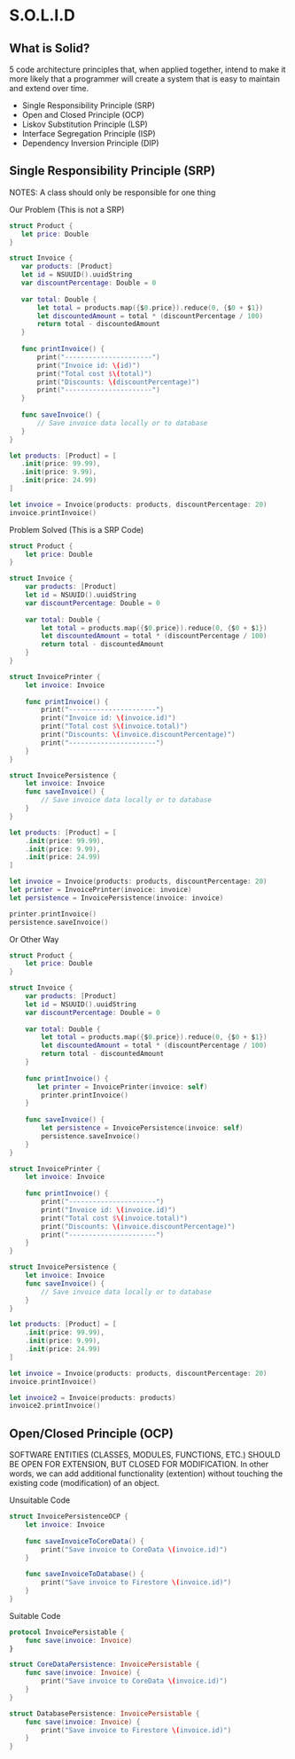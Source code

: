 # S.O.L.I.D

## What is Solid?

5 code architecture principles that, when applied together, intend to make it more likely that a programmer will create a
system that is easy to maintain and extend over time.


- Single Responsibility Principle (SRP)
- Open and Closed Principle (OCP)
- Liskov Substitution Principle (LSP)
- Interface Segregation Principle (ISP)
-  Dependency Inversion Principle (DIP)


  ## Single Responsibility Principle (SRP)

 NOTES:  A class should only be  responsible for one thing

Our Problem (This is not a SRP)
 ```swift
struct Product {
    let price: Double
}

struct Invoice {
    var products: [Product]
    let id = NSUUID().uuidString
    var discountPercentage: Double = 0
    
    var total: Double {
        let total = products.map({$0.price}).reduce(0, {$0 + $1})
        let discountedAmount = total * (discountPercentage / 100)
        return total - discountedAmount
    }
    
    func printInvoice() {
        print("----------------------")
        print("Invoice id: \(id)")
        print("Total cost $\(total)")
        print("Discounts: \(discountPercentage)")
        print("----------------------")
    }
    
    func saveInvoice() {
        // Save invoice data locally or to database
    }
}

let products: [Product] = [
    .init(price: 99.99),
    .init(price: 9.99),
    .init(price: 24.99)
]

let invoice = Invoice(products: products, discountPercentage: 20)
invoice.printInvoice()
```

Problem Solved (This is a SRP Code)

```swift
struct Product {
    let price: Double
}

struct Invoice {
    var products: [Product]
    let id = NSUUID().uuidString
    var discountPercentage: Double = 0
    
    var total: Double {
        let total = products.map({$0.price}).reduce(0, {$0 + $1})
        let discountedAmount = total * (discountPercentage / 100)
        return total - discountedAmount
    }
}

struct InvoicePrinter {
    let invoice: Invoice
    
    func printInvoice() {
        print("----------------------")
        print("Invoice id: \(invoice.id)")
        print("Total cost $\(invoice.total)")
        print("Discounts: \(invoice.discountPercentage)")
        print("----------------------")
    }
}

struct InvoicePersistence {
    let invoice: Invoice
    func saveInvoice() {
        // Save invoice data locally or to database
    }
}

let products: [Product] = [
    .init(price: 99.99),
    .init(price: 9.99),
    .init(price: 24.99)
]

let invoice = Invoice(products: products, discountPercentage: 20)
let printer = InvoicePrinter(invoice: invoice)
let persistence = InvoicePersistence(invoice: invoice)

printer.printInvoice()
persistence.saveInvoice()
```

Or Other Way 

```swift
struct Product {
    let price: Double
}

struct Invoice {
    var products: [Product]
    let id = NSUUID().uuidString
    var discountPercentage: Double = 0
    
    var total: Double {
        let total = products.map({$0.price}).reduce(0, {$0 + $1})
        let discountedAmount = total * (discountPercentage / 100)
        return total - discountedAmount
    }
    
    func printInvoice() {
       let printer = InvoicePrinter(invoice: self)
        printer.printInvoice()
    }
    
    func saveInvoice() {
        let persistence = InvoicePersistence(invoice: self)
        persistence.saveInvoice()
    }
}

struct InvoicePrinter {
    let invoice: Invoice
    
    func printInvoice() {
        print("----------------------")
        print("Invoice id: \(invoice.id)")
        print("Total cost $\(invoice.total)")
        print("Discounts: \(invoice.discountPercentage)")
        print("----------------------")
    }
}

struct InvoicePersistence {
    let invoice: Invoice
    func saveInvoice() {
        // Save invoice data locally or to database
    }
}

let products: [Product] = [
    .init(price: 99.99),
    .init(price: 9.99),
    .init(price: 24.99)
]

let invoice = Invoice(products: products, discountPercentage: 20)
invoice.printInvoice()

let invoice2 = Invoice(products: products)
invoice2.printInvoice()
```


## Open/Closed Principle (OCP)

SOFTWARE ENTITIES (CLASSES, MODULES, FUNCTIONS, ETC.) SHOULD BE OPEN FOR EXTENSION, BUT CLOSED FOR MODIFICATION. In other words, we can add additional functionality (extention) without touching the existing code (modification) of an object.

Unsuitable Code

```swift
struct InvoicePersistenceOCP {
    let invoice: Invoice
    
    func saveInvoiceToCoreData() {
        print("Save invoice to CoreData \(invoice.id)")
    }
    
    func saveInvoiceToDatabase() {
        print("Save invoice to Firestore \(invoice.id)")
    }
}
```


Suitable Code

```swift
protocol InvoicePersistable {
    func save(invoice: Invoice)
}

struct CoreDataPersistence: InvoicePersistable {
    func save(invoice: Invoice) {
        print("Save invoice to CoreData \(invoice.id)")
    }
}

struct DatabasePersistence: InvoicePersistable {
    func save(invoice: Invoice) {
        print("Save invoice to Firestore \(invoice.id)")
    }
}
```


